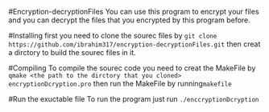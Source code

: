 #Encryption-decryptionFiles
You can use this program to encrypt your files and you can  decrypt the files that you encrypted by this program before.


#Installing 
first you need to clone the sourec files by `git clone https://github.com/ibrahim317/encryption-decryptionFiles.git`
then creat a dirctory to build the sourec files in it.


#Compiling 
To compile the sourec code you need to creat the MakeFile by `qmake <the path to the dirctory that you cloned>  encryptionDcryption.pro`
then run the MakeFile by running`makefile`

#Run the exuctable file 
To run the program just run `./enccryptionDcryption`
